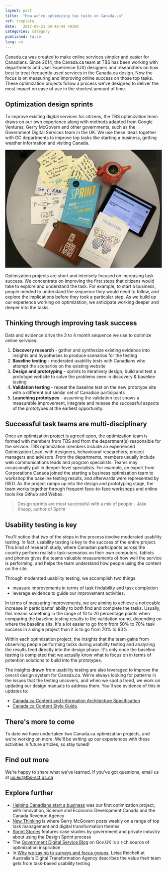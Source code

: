 ```yaml
---
layout: post
title:  "How we're optimizing top tasks on Canada.ca"
ref: template
date:   2017-08-21 09:48:44 +0100
categories: category
published: false
lang: en
---
```


Canada.ca was created to make online services simpler and easier for Canadians. Since 2014, the Canada.ca team at TBS has been working with departments and User Experience (UX) designers and researchers on how best to treat frequently used services in the Canada.ca design. Now the focus is on measuring and improving online success on those top tasks. These optimization projects follow a process we've designed to deliver the most impact on ease of use in the shortest amount of time. 

## Optimization design sprints

To improve existing digital services for citizens, the TBS optimization team draws on our own experience along with methods adapted from Google Ventures, Gerry McGovern and other governments, such as the Government Digital Services team in the UK. We use these ideas together with GC departments to improve top tasks like starting a business, getting weather information and visiting Canada.  

<img class="img-responsive" alt="Photo of Sprint and Transform books, iPad with GDS blog and sketch notes" src="/images/Optimize_1100x825.jpg">

Optimization projects are short and intensely focused on increasing task success. We concentrate on improving the first steps that citizens would take to explore and understand the task. For example, to start a business, people needed to understand the sequence they would need to follow, and explore the implications before they took a particular step. As we build up our experience working on optimization, we anticipate working deeper and deeper into the tasks. 

## Thinking through improving task success

Data and evidence drive the 3 to 4 month sequence we use to optimize online services:

1. **Discovery research** - gather and synthesize existing evidence into insights and hypotheses to produce scenarios for the testing
2. **Baseline testing** - moderated usability tests with Canadians who attempt the scenarios on the existing website
3. **Design and prototyping** - sprints to iteratively design, build and test a prototype website to solve the problems seen in discovery & baseline testing
4. **Validation testing** - repeat the baseline test on the new prototype site with a different but similar set of Canadian participants 
5. **Launching prototypes** - assuming the validation test shows a measurable improvement, integrate and release the successful aspects of the prototypes at the earliest opportunity.

## Successful task teams are multi-disciplinary

Once an optimization project is agreed upon, the optimization team is formed with members from TBS and from the department(s) responsible for the service. TBS optimization members include an experienced Optimization Lead, with designers, behavioural researchers, project managers and advisors.  From the departments, members usually include web communications leads and program specialists.  Teams may occasionally pull in deeper-level specialists. For example, an expert from Corporations Canada joined the starting a business optimization team to workshop the baseline testing results, and afterwards were represented by ISED. As the project ramps up into the design and prototyping stage, the team works together through frequent face-to-face workshops and online tools like Github and Webex. 

>Design sprints are most successful with a mix of people - Jake Knapp, author of <em>Sprint</em>

## Usability testing is key

You'll notice that two of the steps in the process involve moderated usability testing. In fact, usability testing is key to the success of the entire project. This kind of research study, where Canadian participants across the country perform realistic task-scenarios on their own computers, tablets and phones gives the teams valuable measurements of how well the service is performing, and helps the team understand how people using the content on the site. 

Through moderated usability testing, we accomplish two things:

 - measure improvements in terms of task findability and task completion
 - leverage evidence to guide our improvement activities.

In terms of measuring improvements, we are aiming to achieve a noticeable increase in participants' ability to both find and complete the tasks. Usually, this means something in the range of 10 to 20 percentage points when comparing the baseline testing results to the validation round, depending on where the baseline sits. It's a lot easier to go from from 50% to 70% task success in a single project than it is to go from 70% to 90%. 

Within each optimization project, the insights that the team gains from observing people performing tasks during usability testing and analyzing the results feed directly into the design phase. It's only once the baseline testing is completed that we actually know what to focus on in terms of potention solutions to build into the prototypes. 

The insights drawn from usability testing are also leveraged to improve the overall design system for Canada.ca. We're always looking for patterns in the issues that the testing uncovers, and when we spot a trend, we work on updating our design manuals to address them. You'll see evidence of this in updates to:

* [Canada.ca Content and Information Architecture Specification](link)
* [Canada.ca Content Style Guide](link).

## There's more to come

To date we have undertaken two Canada.ca optimization projects, and we're working on more. We'll be writing up our experiences with these activities in future articles, so stay tuned!

## Find out more

We’re happy to share what we’ve learned. If you’ve got questions, email us at ux.eu@tbs-sct.gc.ca

## Explore further

* [Helping Canadians start a business](https://canada-ca.github.io/category/2017/08/15/Starting_a_business.html) was our first optimization project, with Innovation, Science and Economic Development Canada and the Canada Revenue Agency
* [New Thinking](http://gerrymcgovern.com/new-thinking/) is where Gerry McGovern posts weekly on a range of top task management and digital transformation themes 
* [Sprint Stories](https://sprintstories.com/) features case studies by government and private industry about using the Design Sprint process
* The [Government Digital Service Blog](https://gds.blog.gov.uk/) on Gov.UK is a rich source of optimization inspiration
* In [Why we say no to surveys and focus groups](https://www.dta.gov.au/blog/surveys-and-focus-groups/), Leisa Reichelt at Australia's Digital Transformation Agency describes the value their team gets from task-based usability testing

